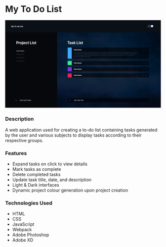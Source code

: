 # My To Do List

![preview image](https://github.com/Jpreet927/todo-list/blob/main/images/todo-list-preview.png)

### Description
A web application used for creating a to-do list containing tasks generated by the user and various subjects to display tasks according to their respective groups.

### Features
 - Expand tasks on click to view details
 - Mark tasks as complete 
 - Delete completed tasks
 - Update task title, date, and description
 - Light & Dark interfaces
 - Dynamic project colour generation upon project creation

### Technologies Used
 - HTML
 - CSS
 - JavaScript
 - Webpack
 - Adobe Photoshop
 - Adobe XD
